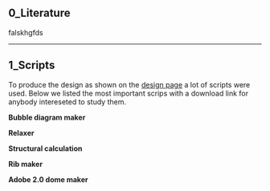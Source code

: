 ## 0_Literature

falskhgfds

---

## 1_Scripts

To produce the design as shown on the [design page](https://design.nl) a lot of scripts were used.
Below we listed the most important scrips with a download link for anybody intereseted to study them.

**Bubble diagram maker**

**Relaxer**

**Structural calculation**

**Rib maker**

**Adobe 2.0 dome maker**
